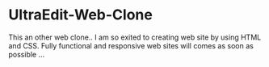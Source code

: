 # UltraEdit-Web-Clone
This an other web clone.. I am so exited to creating web site by using HTML and CSS. Fully functional and responsive web sites will comes as soon as possible ...
